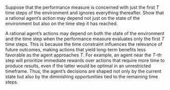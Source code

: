 

Suppose that the performance measure is concerned with just the first
$T$ time steps of the environment and ignores everything thereafter.
Show that a rational agent’s action may depend not just on the state of
the environment but also on the time step it has reached.

A rational agent’s actions may depend on both the state of the environment and the time step when the performance measure evaluates only the first $T$ time steps. This is because the time constraint influences the relevance of future outcomes, making actions that yield long-term benefits less favorable as the agent approaches $T$. For example, an agent near the $T$-th step will prioritize immediate rewards over actions that require more time to produce results, even if the latter would be optimal in an unrestricted timeframe. Thus, the agent’s decisions are shaped not only by the current state but also by the diminishing opportunities tied to the remaining time steps.
